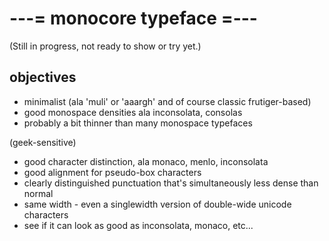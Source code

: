 # ---= monocore typeface =---

(Still in progress, not ready to show or try yet.)

## objectives
* minimalist (ala 'muli' or 'aaargh' and of course classic frutiger-based)
* good monospace densities ala inconsolata, consolas
* probably a bit thinner than many monospace typefaces

(geek-sensitive)
* good character distinction, ala monaco, menlo, inconsolata
* good alignment for pseudo-box characters
* clearly distinguished punctuation that's simultaneously less dense than
  normal
* same width - even a singlewidth version of double-wide unicode characters
* see if it can look as good as inconsolata, monaco, etc...
